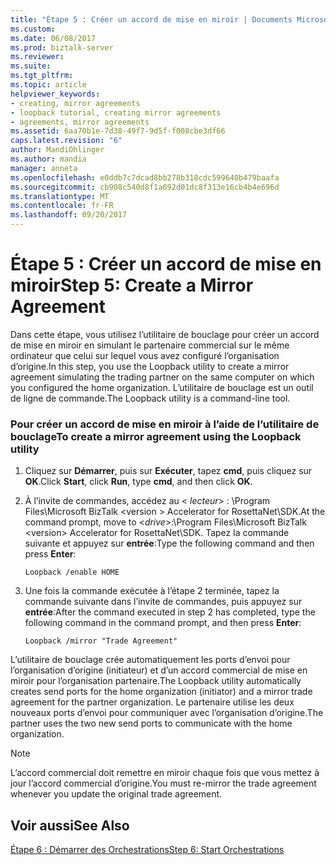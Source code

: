 ```yaml
---
title: "Étape 5 : Créer un accord de mise en miroir | Documents Microsoft"
ms.custom: 
ms.date: 06/08/2017
ms.prod: biztalk-server
ms.reviewer: 
ms.suite: 
ms.tgt_pltfrm: 
ms.topic: article
helpviewer_keywords:
- creating, mirror agreements
- loopback tutorial, creating mirror agreements
- agreements, mirror agreements
ms.assetid: 6aa70b1e-7d38-49f7-9d5f-f008cbe3df66
caps.latest.revision: "6"
author: MandiOhlinger
ms.author: mandia
manager: anneta
ms.openlocfilehash: e0ddb7c7dcad8bb278b318cdc599640b479baafa
ms.sourcegitcommit: cb908c540d8f1a692d01dc8f313e16cb4b4e696d
ms.translationtype: MT
ms.contentlocale: fr-FR
ms.lasthandoff: 09/20/2017
---
```

# <a name="step-5-create-a-mirror-agreement"></a><span data-ttu-id="3d01e-102">Étape 5 : Créer un accord de mise en miroir</span><span class="sxs-lookup"><span data-stu-id="3d01e-102">Step 5: Create a Mirror Agreement</span></span>
<span data-ttu-id="3d01e-103">Dans cette étape, vous utilisez l’utilitaire de bouclage pour créer un accord de mise en miroir en simulant le partenaire commercial sur le même ordinateur que celui sur lequel vous avez configuré l’organisation d’origine.</span><span class="sxs-lookup"><span data-stu-id="3d01e-103">In this step, you use the Loopback utility to create a mirror agreement simulating the trading partner on the same computer on which you configured the home organization.</span></span> <span data-ttu-id="3d01e-104">L’utilitaire de bouclage est un outil de ligne de commande.</span><span class="sxs-lookup"><span data-stu-id="3d01e-104">The Loopback utility is a command-line tool.</span></span>  
  
### <a name="to-create-a-mirror-agreement-using-the-loopback-utility"></a><span data-ttu-id="3d01e-105">Pour créer un accord de mise en miroir à l’aide de l’utilitaire de bouclage</span><span class="sxs-lookup"><span data-stu-id="3d01e-105">To create a mirror agreement using the Loopback utility</span></span>  
  
1.  <span data-ttu-id="3d01e-106">Cliquez sur **Démarrer**, puis sur **Exécuter**, tapez **cmd**, puis cliquez sur **OK**.</span><span class="sxs-lookup"><span data-stu-id="3d01e-106">Click **Start**, click **Run**, type **cmd**, and then click **OK**.</span></span>  
  
2.  <span data-ttu-id="3d01e-107">À l’invite de commandes, accédez au \< *lecteur*> : \Program Files\Microsoft BizTalk \<version > Accelerator for RosettaNet\SDK.</span><span class="sxs-lookup"><span data-stu-id="3d01e-107">At the command prompt, move to \<*drive*>:\Program Files\Microsoft BizTalk \<version> Accelerator for RosettaNet\SDK.</span></span> <span data-ttu-id="3d01e-108">Tapez la commande suivante et appuyez sur **entrée**:</span><span class="sxs-lookup"><span data-stu-id="3d01e-108">Type the following command and then press **Enter**:</span></span>  
  
    ```  
    Loopback /enable HOME  
    ```  
  
3.  <span data-ttu-id="3d01e-109">Une fois la commande exécutée à l’étape 2 terminée, tapez la commande suivante dans l’invite de commandes, puis appuyez sur **entrée**:</span><span class="sxs-lookup"><span data-stu-id="3d01e-109">After the command executed in step 2 has completed, type the following command in the command prompt, and then press **Enter**:</span></span>  
  
    ```  
    Loopback /mirror "Trade Agreement"   
    ```  
  
 <span data-ttu-id="3d01e-110">L’utilitaire de bouclage crée automatiquement les ports d’envoi pour l’organisation d’origine (initiateur) et d’un accord commercial de mise en miroir pour l’organisation partenaire.</span><span class="sxs-lookup"><span data-stu-id="3d01e-110">The Loopback utility automatically creates send ports for the home organization (initiator) and a mirror trade agreement for the partner organization.</span></span> <span data-ttu-id="3d01e-111">Le partenaire utilise les deux nouveaux ports d’envoi pour communiquer avec l’organisation d’origine.</span><span class="sxs-lookup"><span data-stu-id="3d01e-111">The partner uses the two new send ports to communicate with the home organization.</span></span>  
  
> [!NOTE]
>  <span data-ttu-id="3d01e-112">L’accord commercial doit remettre en miroir chaque fois que vous mettez à jour l’accord commercial d’origine.</span><span class="sxs-lookup"><span data-stu-id="3d01e-112">You must re-mirror the trade agreement whenever you update the original trade agreement.</span></span>  
  
## <a name="see-also"></a><span data-ttu-id="3d01e-113">Voir aussi</span><span class="sxs-lookup"><span data-stu-id="3d01e-113">See Also</span></span>  
 [<span data-ttu-id="3d01e-114">Étape 6 : Démarrer des Orchestrations</span><span class="sxs-lookup"><span data-stu-id="3d01e-114">Step 6: Start Orchestrations</span></span>](../../adapters-and-accelerators/accelerator-rosettanet/step-6-start-orchestrations.md)